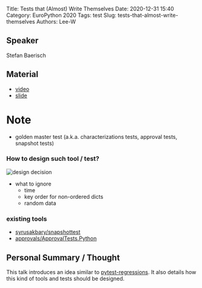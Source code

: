 Title: Tests that (Almost) Write Themselves
Date: 2020-12-31 15:40
Category: EuroPython 2020
Tags: test
Slug: tests-that-almost-write-themselves
Authors: Lee-W

## Speaker
Stefan Baerisch

## Material
* [video](https://www.youtube.com/watch?v=CSwm95DLRf4)
* [slide](https://ep2020.europython.eu/media/conference/slides/4ALvmfv-tests-that-almost-write-themselves.pdf)

# Note
* golden master test (a.k.a. characterizations tests, approval tests, snapshot tests)

### How to design such tool / test?

![design decision]({static}/images/post-images/tests-that-almost-write-themselves/design-decision.jpg)

* what to ignore
    * time
    * key order for non-ordered dicts
    * random data

### existing tools
* [syrusakbary/snapshottest](https://github.com/syrusakbary/snapshottest)
* [approvals/ApprovalTests.Python](https://github.com/approvals/ApprovalTests.Python)

## Personal Summary / Thought
This talk introduces an idea similar to [pytest-regressions](https://pytest-regressions.readthedocs.io/en/latest/). It also details how this kind of tools and tests should be designed.
